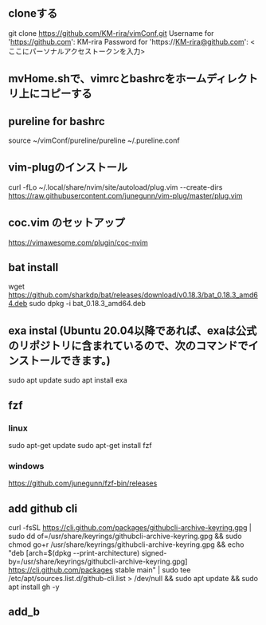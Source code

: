 ## cloneする
git clone https://github.com/KM-rira/vimConf.git
Username for 'https://github.com': KM-rira
Password for 'https://KM-rira@github.com': <ここにパーソナルアクセストークンを入力>

## mvHome.shで、vimrcとbashrcをホームディレクトリ上にコピーする

## pureline for bashrc
source ~/vimConf/pureline/pureline ~/.pureline.conf

## vim-plugのインストール
curl -fLo ~/.local/share/nvim/site/autoload/plug.vim --create-dirs https://raw.githubusercontent.com/junegunn/vim-plug/master/plug.vim

## coc.vim のセットアップ
https://vimawesome.com/plugin/coc-nvim

## bat install
wget https://github.com/sharkdp/bat/releases/download/v0.18.3/bat_0.18.3_amd64.deb
sudo dpkg -i bat_0.18.3_amd64.deb

## exa instal (Ubuntu 20.04以降であれば、exaは公式のリポジトリに含まれているので、次のコマンドでインストールできます。)
sudo apt update
sudo apt install exa

## fzf
### linux
sudo apt-get update
sudo apt-get install fzf

### windows
https://github.com/junegunn/fzf-bin/releases

## add github cli
curl -fsSL https://cli.github.com/packages/githubcli-archive-keyring.gpg | sudo dd of=/usr/share/keyrings/githubcli-archive-keyring.gpg && sudo chmod go+r /usr/share/keyrings/githubcli-archive-keyring.gpg && echo "deb [arch=$(dpkg --print-architecture) signed-by=/usr/share/keyrings/githubcli-archive-keyring.gpg] https://cli.github.com/packages stable main" | sudo tee /etc/apt/sources.list.d/github-cli.list > /dev/null && sudo apt update && sudo apt install gh -y

## add_b
